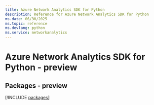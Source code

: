 ```yaml
---
title: Azure Network Analytics SDK for Python
description: Reference for Azure Network Analytics SDK for Python
ms.date: 06/30/2025
ms.topic: reference
ms.devlang: python
ms.service: networkanalytics
---
```

# Azure Network Analytics SDK for Python - preview
## Packages - preview
[!INCLUDE [packages](network-analytics-index.md)]